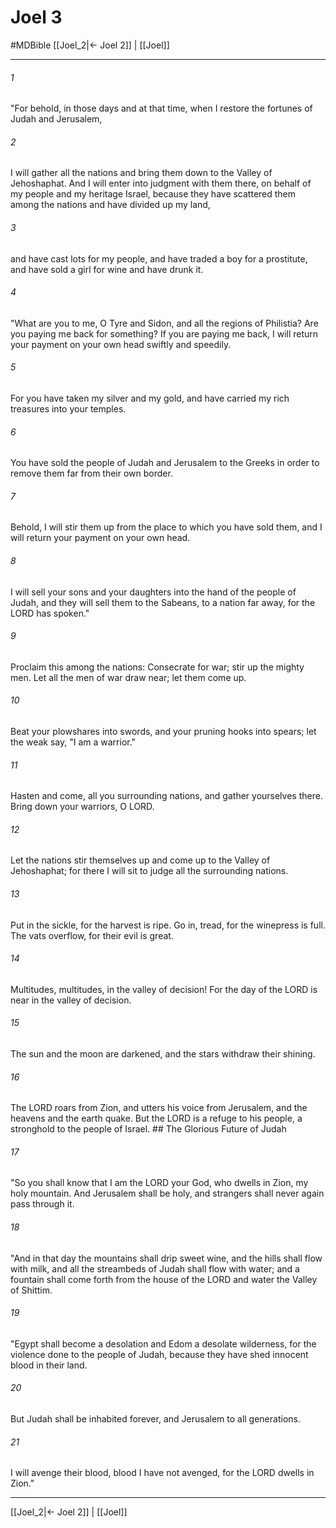 # Joel 3
#MDBible
[[Joel_2|← Joel 2]] | [[Joel]]

***

###### 1 
"For behold, in those days and at that time, when I restore the fortunes of Judah and Jerusalem, 

###### 2 
I will gather all the nations and bring them down to the Valley of Jehoshaphat. And I will enter into judgment with them there, on behalf of my people and my heritage Israel, because they have scattered them among the nations and have divided up my land, 

###### 3 
and have cast lots for my people, and have traded a boy for a prostitute, and have sold a girl for wine and have drunk it. 

###### 4 
"What are you to me, O Tyre and Sidon, and all the regions of Philistia? Are you paying me back for something? If you are paying me back, I will return your payment on your own head swiftly and speedily. 

###### 5 
For you have taken my silver and my gold, and have carried my rich treasures into your temples. 

###### 6 
You have sold the people of Judah and Jerusalem to the Greeks in order to remove them far from their own border. 

###### 7 
Behold, I will stir them up from the place to which you have sold them, and I will return your payment on your own head. 

###### 8 
I will sell your sons and your daughters into the hand of the people of Judah, and they will sell them to the Sabeans, to a nation far away, for the LORD has spoken." 

###### 9 
Proclaim this among the nations: Consecrate for war; stir up the mighty men. Let all the men of war draw near; let them come up. 

###### 10 
Beat your plowshares into swords, and your pruning hooks into spears; let the weak say, "I am a warrior." 

###### 11 
Hasten and come, all you surrounding nations, and gather yourselves there. Bring down your warriors, O LORD. 

###### 12 
Let the nations stir themselves up and come up to the Valley of Jehoshaphat; for there I will sit to judge all the surrounding nations. 

###### 13 
Put in the sickle, for the harvest is ripe. Go in, tread, for the winepress is full. The vats overflow, for their evil is great. 

###### 14 
Multitudes, multitudes, in the valley of decision! For the day of the LORD is near in the valley of decision. 

###### 15 
The sun and the moon are darkened, and the stars withdraw their shining. 

###### 16 
The LORD roars from Zion, and utters his voice from Jerusalem, and the heavens and the earth quake. But the LORD is a refuge to his people, a stronghold to the people of Israel. ## The Glorious Future of Judah 

###### 17 
"So you shall know that I am the LORD your God, who dwells in Zion, my holy mountain. And Jerusalem shall be holy, and strangers shall never again pass through it. 

###### 18 
"And in that day the mountains shall drip sweet wine, and the hills shall flow with milk, and all the streambeds of Judah shall flow with water; and a fountain shall come forth from the house of the LORD and water the Valley of Shittim. 

###### 19 
"Egypt shall become a desolation and Edom a desolate wilderness, for the violence done to the people of Judah, because they have shed innocent blood in their land. 

###### 20 
But Judah shall be inhabited forever, and Jerusalem to all generations. 

###### 21 
I will avenge their blood, blood I have not avenged, for the LORD dwells in Zion." 

***

[[Joel_2|← Joel 2]] | [[Joel]]
